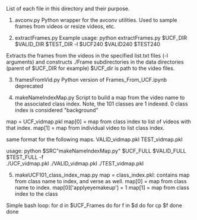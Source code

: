 List of each file in this directory and their purpose.

1. avconv.py
Python wrapper for the avconv utilities. Used to sample frames from videos or resize videos, etc.

2. extractFrames.py
Example usage:
python extractFrames.py $UCF_DIR $VALID_DIR $TEST_DIR -l $UCF240 $VALID240 $TEST240

Extracts the frames from the videos in the specified list.txt files (-l arguments)
and constructs ./Frame subdirectories in the data directories (parent of 
$UCF_DIR for example) $UCF_dir is path to the video files.

3. framesFromVid.py
Python version of Frames_From_UCF.ipynb
deprecated

4. makeNameIndexMap.py
Script to build a map from the video name to the associated class index.
Note, the 101 classes are 1 indexed. 0 class index is considered "background"

map = UCF_vidmap.pkl
map[0] = map from class index to list of videos with that index.
map[1] = map from individual video to list class index.

same format for the following maps.
VALID_vidmap.pkl
TEST_vidmap.pkl

usage:
python $SRC"makeNameIndexMap.py" $UCF_FULL $VALID_FULL $TEST_FULL -f \
./UCF_vidmap.pkl ./VALID_vidmap.pkl ./TEST_vidmap.pkl


5. makeUCF101_class_index_map.py
map = class_index.pkl: contains map from class name to index, and verse as well.
map[0] = map from class name to index. map[0]['applyeyemakeup'] = 1
map[1] = map from class index to the class



Simple bash loop:
for d in $UCF_Frames
do
	for f in $d
	do
		for cp $f 
	done
done
 